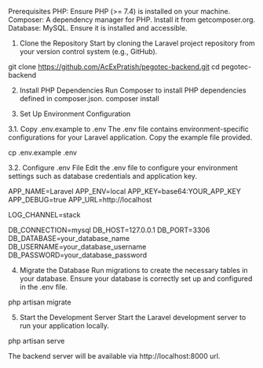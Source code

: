 Prerequisites
PHP: Ensure PHP (>= 7.4) is installed on your machine.
Composer: A dependency manager for PHP. Install it from getcomposer.org.
Database: MySQL. Ensure it is installed and accessible.


1. Clone the Repository
Start by cloning the Laravel project repository from your version control system (e.g., GitHub).

git clone https://github.com/AcExPratish/pegotec-backend.git
cd pegotec-backend

2. Install PHP Dependencies
Run Composer to install PHP dependencies defined in composer.json.
composer install

3. Set Up Environment Configuration

3.1. Copy .env.example to .env
The .env file contains environment-specific configurations for your Laravel application. Copy the example file provided.

cp .env.example .env

3.2. Configure .env File
Edit the .env file to configure your environment settings such as database credentials and application key.

APP_NAME=Laravel
APP_ENV=local
APP_KEY=base64:YOUR_APP_KEY
APP_DEBUG=true
APP_URL=http://localhost

LOG_CHANNEL=stack

DB_CONNECTION=mysql
DB_HOST=127.0.0.1
DB_PORT=3306
DB_DATABASE=your_database_name
DB_USERNAME=your_database_username
DB_PASSWORD=your_database_password

4. Migrate the Database
Run migrations to create the necessary tables in your database. Ensure your database is correctly set up and configured in the .env file.

php artisan migrate

5. Start the Development Server
Start the Laravel development server to run your application locally.

php artisan serve

The backend server will be available via http://localhost:8000 url.